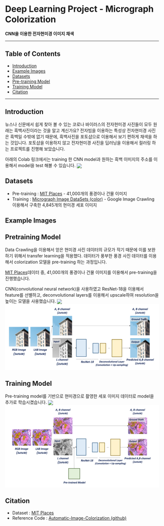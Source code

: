 # Deep Learning Project - Micrograph Colorization
**CNN을 이용한 전자현미경 이미지 채색**


----------------------------

## Table of Contents
- [Introduction](#introduction)
- [Example Images](#example-images)
- [Datasets](#datasets)
- [Pre-training Model](#pretraining-model)
- [Training Model](#training-model)
- [Citation](#citation)

----------------------------

## Introduction

뉴스나 신문에서 쉽게 찾아 볼 수 있는 코로나 바이러스의 전자현미경 사진들이 모두 원래는 흑백사진이라는 것을 알고 계신가요? 전자빔을 이용하는 특성상 전자현미경 사진은 흑백일 수밖에 없기 때문에, 흑백사진을 포토샵으로 이용해서 보기 편하게 채색을 하는 것입니다. 
포토샵을 이용하지 않고 전자현미경 사진을 딥러닝을 이용해서 컬러링 하는 프로젝트를 진행해 보았습니다. 

아래의 Colab 링크에서는 training 한 CNN model과 원하는 흑백 이미지의 주소를 이용해서 model을 test 해볼 수 있습니다.
[<img src="https://colab.research.google.com/assets/colab-badge.svg" align="center">]()

## Datasets
- Pre-training : [MIT Places](http://places.csail.mit.edu/) - 41,000개의 풍경이나 건물 이미지
- Training : [Micrograph Image DataSets (color)](https://drive.google.com/file/d/1Jd9RmimqICSzJDTbpk94BZQmdDKfoskh/view?usp=sharing) - Google Image Crawling 이용해서 구축한 4,845개의 현미경 세포 이미지

## Example Images


## Pretraining Model
Data Crawling을 이용해서 얻은 현미경 사진 데이터의 규모가 작기 때문에 이를 보완하기 위해서 transfer learning을 적용했다. 데이터가 풍부한 풍경 사진 데이터를 이용해서 colorization 모델을 pre-training 하는 과정입니다.

[MIT Places](http://places.csail.mit.edu/)데이터 중, 41,000개의 풍경이나 건물 이미지를 이용해서 pre-training을 진행했습니다. 

CNN(convolutional neural network)을 사용하였고 ResNet-18을 이용해서 feature를 선별하고, deconvolutional layers를 이용해서 upscale하여 resolution을 높이는 모델을 사용했습니다.
[<img src="https://colab.research.google.com/assets/colab-badge.svg" align="center">](https://colab.research.google.com/drive/1J_kLfx5d0VWTJZDehBXU9_VAcVRoAPFV#scrollTo=rRoQxRmuWqnG)
<img src="https://github.com/YeojinKim220/DL_Project_Micrograph_Colorization/blob/master/Fig.1_pre-trained_model.png?raw=true">

## Training Model
Pre-training model를 기반으로 현미경으로 촬영한 세포 이미지 데이터로 model을 추가로 학습시켰습니다. 
[<img src="https://colab.research.google.com/assets/colab-badge.svg" align="center">](https://colab.research.google.com/drive/1hp8x8WD3B2PvFCTi1xFsP2eKl4dBYlTW#scrollTo=NOQfP1feNkfS)
<img src="https://github.com/YeojinKim220/DL_Project_Micrograph_Colorization/blob/master/Fig.2_Training_model.png?raw=true">

## Citation
- Dataset : [MIT Places](http://places.csail.mit.edu/)
- Reference Code : [Automatic-Image-Colorization (github)](https://github.com/lukemelas/Automatic-Image-Colorization/)


